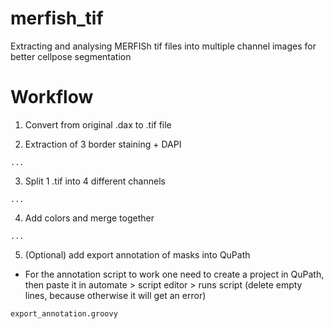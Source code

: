 # merfish_tif
Extracting and analysing MERFISh tif files into multiple channel images for better cellpose segmentation 

# Workflow

1. Convert from original .dax to .tif file 

	
2. Extraction of 3 border staining + DAPI

```
...
```


3. Split 1 .tif into 4 different channels

```
...
```

4. Add colors and merge together 

```
...
```

5. (Optional) add export annotation of masks into QuPath

* For the annotation script to work one need to create a project in QuPath, then paste it in automate > script editor > runs script (delete empty lines, because otherwise it will get an error)

```
export_annotation.groovy
```
